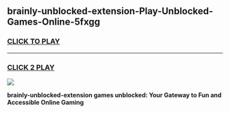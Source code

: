 
## brainly-unblocked-extension-Play-Unblocked-Games-Online-5fxgg
<h3>
<a href="https://premium76.site?title=brainly-unblocked-extension&ref=25A">CLICK TO PLAY</a></h3>
<hr>

<h3>
<a href="https://premium76.site?title=brainly-unblocked-extension&ref=25A">CLICK 2 PLAY</a>
  
</h3>

<a href="https://premium76.site?title=brainly-unblocked-extension&ref=25A"><img src="https://clearcache.store/games.png"></a>


**brainly-unblocked-extension games unblocked: Your Gateway to Fun and Accessible Online Gaming**
